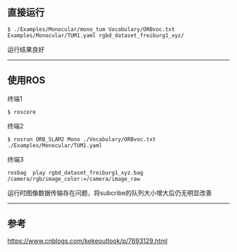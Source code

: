 ## 直接运行
```
$ ./Examples/Monocular/mono_tum Vocabulary/ORBvoc.txt Examples/Monocular/TUM1.yaml rgbd_dataset_freiburg1_xyz/
```
运行结果良好

---

## 使用ROS
终端1
```
$ roscore
```
终端2
```
$ rosrun ORB_SLAM2 Mono ./Vocabulary/ORBvoc.txt ./Examples/Monocular/TUM1.yaml
```
终端3
```
rosbag  play rgbd_dataset_freiburg1_xyz.bag  /camera/rgb/image_color:=/camera/image_raw
```

运行时图像数据传输存在问题，将subcribe的队列大小增大后仍无明显改善 

---
## 参考
https://www.cnblogs.com/kekeoutlook/p/7693129.html